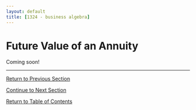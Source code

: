 ```yaml
---
layout: default
title: [1324 - business algebra]
---
```


Future Value of an Annuity
===

Coming soon!

---

[Return to Previous Section](3-2-compound-interest.html)

[Continue to Next Section](3-4-present-value.html)

[Return to Table of Contents](00-index.html)